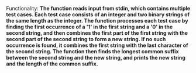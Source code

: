 Functionality: **The function reads input from stdin, which contains multiple test cases. Each test case consists of an integer and two binary strings of the same length as the integer. The function processes each test case by finding the first occurrence of a '1' in the first string and a '0' in the second string, and then combines the first part of the first string with the second part of the second string to form a new string. If no such occurrence is found, it combines the first string with the last character of the second string. The function then finds the longest common suffix between the second string and the new string, and prints the new string and the length of the common suffix.**